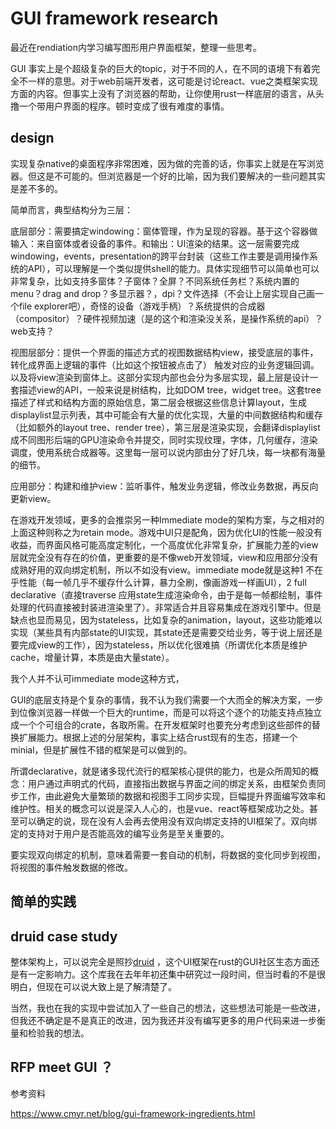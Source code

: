 # GUI framework research



最近在rendiation内学习编写图形用户界面框架，整理一些思考。

GUI 事实上是个超级复杂的巨大的topic，对于不同的人，在不同的语境下有着完全不一样的意思。对于web前端开发者，这可能是讨论react、vue之类框架实现方面的内容。但事实上没有了浏览器的帮助，让你使用rust一样底层的语言，从头撸一个带用户界面的程序。顿时变成了很有难度的事情。

## design

实现复杂native的桌面程序非常困难，因为做的完善的话，你事实上就是在写浏览器。但这是不可能的。但浏览器是一个好的比喻，因为我们要解决的一些问题其实是差不多的。

简单而言，典型结构分为三层：

底层部分：需要搞定windowing：窗体管理，作为呈现的容器。基于这个容器做 输入：来自窗体或者设备的事件。和输出：UI渲染的结果。这一层需要完成windowing，events，presentation的跨平台封装（这些工作主要是调用操作系统的API），可以理解是一个类似提供shell的能力。具体实现细节可以简单也可以非常复杂，比如支持多窗体？子窗体？全屏？不同系统任务栏？系统内置的menu？drag and drop？多显示器？，dpi？文件选择（不会让上层实现自己画一个file explorer吧），奇怪的设备（游戏手柄）？系统提供的合成器（compositor）？硬件视频加速（是的这个和渲染没关系，是操作系统的api）？web支持？

视图层部分：提供一个界面的描述方式的视图数据结构view，接受底层的事件，转化成界面上逻辑的事件（比如这个按钮被点击了） 触发对应的业务逻辑回调。以及将view渲染到窗体上。这部分实现内部也会分为多层实现，最上层是设计一套描述view的API，一般来说是树结构，比如DOM tree，widget tree。这套tree描述了样式和结构方面的原始信息，第二层会根据这些信息计算layout，生成displaylist显示列表，其中可能会有大量的优化实现，大量的中间数据结构和缓存（比如额外的layout tree、render tree），第三层是渲染实现，会翻译displaylist成不同图形后端的GPU渲染命令并提交，同时实现纹理，字体，几何缓存，渲染调度，使用系统合成器等。这里每一层可以说内部由分了好几块，每一块都有海量的细节。

应用部分：构建和维护view：监听事件，触发业务逻辑，修改业务数据，再反向更新view。

在游戏开发领域，更多的会推崇另一种Immediate mode的架构方案，与之相对的上面这种则称之为retain mode。游戏中UI只是配角，因为优化UI的性能一般没有收益，而界面风格可能高度定制化，一个高度优化非常复杂，扩展能力差的view层就完全没有存在的价值，更重要的是不像web开发领域，view和应用部分没有成熟好用的双向绑定机制，所以不如没有view。immediate mode就是这种1 不在乎性能（每一帧几乎不缓存什么计算，暴力全刷，像画游戏一样画UI），2 full declarative（直接traverse 应用state生成渲染命令，由于是每一帧都绘制，事件处理的代码直接被封装进渲染里了）。非常适合并且容易集成在游戏引擎中。但是缺点也显而易见，因为stateless，比如复杂的animation，layout，这些功能难以实现（某些具有内部state的UI实现，其state还是需要交给业务，等于说上层还是要完成view的工作），因为stateless，所以优化很难搞（所谓优化本质是维护cache，增量计算，本质是由大量state）。

我个人并不认可immediate mode这种方式， 

GUI的底层支持是个复杂的事情，我不认为我们需要一个大而全的解决方案，一步到位像浏览器一样做一个巨大的runtime，而是可以将这个逐个的功能支持点独立成一个个可组合的crate，各取所需。在开发框架时也要充分考虑到这些部件的替换扩展能力。根据上述的分层架构，事实上结合rust现有的生态，搭建一个minial，但是扩展性不错的框架是可以做到的。





所谓declarative，就是诸多现代流行的框架核心提供的能力，也是众所周知的概念：用户通过声明式的代码，直接指出数据与界面之间的绑定关系，由框架负责同步工作，由此避免大量繁琐的数据和视图手工同步实现，巨幅提升界面编写效率和维护性。相关的概念可以说是深入人心的，也是vue、react等框架成功之处。甚至可以确定的说，现在没有人会再去使用没有双向绑定支持的UI框架了。双向绑定的支持对于用户是否能高效的编写业务是至关重要的。

要实现双向绑定的机制，意味着需要一套自动的机制，将数据的变化同步到视图，将视图的事件触发数据的修改。



## 简单的实践

## druid case study

整体架构上，可以说完全是照抄[druid](https://github.com/linebender/druid) ，这个UI框架在rust的GUI社区生态方面还是有一定影响力。这个库我在去年年初还集中研究过一段时间，但当时看的不是很明白，但现在可以说大致上是了解清楚了。





当然，我也在我的实现中尝试加入了一些自己的想法，这些想法可能是一些改进，但我还不确定是不是真正的改进，因为我还并没有编写更多的用户代码来进一步衡量和检验我的想法。





## RFP meet GUI ？



参考资料

https://www.cmyr.net/blog/gui-framework-ingredients.html

